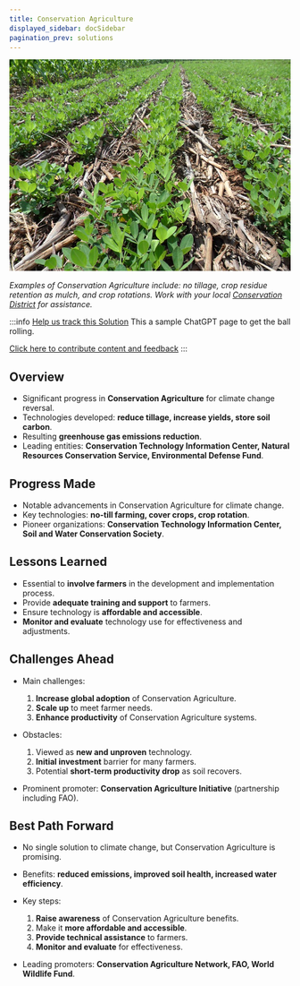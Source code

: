 ```yaml
---
title: Conservation Agriculture
displayed_sidebar: docSidebar
pagination_prev: solutions
---
```

![Cover Image](../static/img/conservation-agriculture.jpg)

*Examples of Conservation Agriculture include: no tillage, crop residue retention as mulch, and crop rotations. Work with your local [Conservation District](https://www.nacdnet.org/) for assistance.*

:::info [Help us track this Solution](contribute)
This a sample ChatGPT page to get the ball rolling.

[Click here to contribute content and feedback](contribute)
:::

## Overview

* Significant progress in **Conservation Agriculture** for climate change reversal.
* Technologies developed: **reduce tillage, increase yields, store soil carbon**.
* Resulting **greenhouse gas emissions reduction**.
* Leading entities: **Conservation Technology Information Center, Natural Resources Conservation Service, Environmental Defense Fund**.

## Progress Made

* Notable advancements in Conservation Agriculture for climate change.
* Key technologies: **no-till farming, cover crops, crop rotation**.
* Pioneer organizations: **Conservation Technology Information Center, Soil and Water Conservation Society**.

## Lessons Learned

* Essential to **involve farmers** in the development and implementation process.
* Provide **adequate training and support** to farmers.
* Ensure technology is **affordable and accessible**.
* **Monitor and evaluate** technology use for effectiveness and adjustments.

## Challenges Ahead

* Main challenges:

  1. **Increase global adoption** of Conservation Agriculture.
  2. **Scale up** to meet farmer needs.
  3. **Enhance productivity** of Conservation Agriculture systems.
* Obstacles:

  1. Viewed as **new and unproven** technology.
  2. **Initial investment** barrier for many farmers.
  3. Potential **short-term productivity drop** as soil recovers.
* Prominent promoter: **Conservation Agriculture Initiative** (partnership including FAO).

## Best Path Forward

* No single solution to climate change, but Conservation Agriculture is promising.
* Benefits: **reduced emissions, improved soil health, increased water efficiency**.
* Key steps:

  1. **Raise awareness** of Conservation Agriculture benefits.
  2. Make it **more affordable and accessible**.
  3. **Provide technical assistance** to farmers.
  4. **Monitor and evaluate** for effectiveness.
* Leading promoters: **Conservation Agriculture Network, FAO, World Wildlife Fund**.